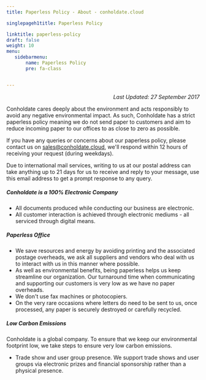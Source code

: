 ```yaml
---
title: Paperless Policy - About - conholdate.cloud

singlepageh1title: Paperless Policy

linktitle: paperless-policy
draft: false
weight: 10
menu:
   sidebarmenu: 
       name: Paperless Policy
       pre: fa-class


---
```


<div class="box1">

<p style="text-align: right;"><em>Last Updated: 27 September 2017</em></p>


Conholdate cares deeply about the environment and acts responsibly to avoid any negative environmental impact. As such, Conholdate has a strict paperless policy meaning we do not send paper to customers and aim to reduce incoming paper to our offices to as close to zero as possible.

<p>If you have any queries or concerns about our paperless policy, please contact us on <span id="cloake566fd97cf47e4ece0caf4a19babb7ae"><a href="mailto:sales@conholdate.cloud" rel="alternate">sales@conholdate.cloud</a></span><script type="text/javascript">document.getElementById('cloake566fd97cf47e4ece0caf4a19babb7ae').innerHTML='';var prefix='&#109;a'+'i&#108;'+'&#116;o';var path='hr'+'ef'+'=';var addye566fd97cf47e4ece0caf4a19babb7ae='s&#97;l&#101;s'+'&#64;';addye566fd97cf47e4ece0caf4a19babb7ae=addye566fd97cf47e4ece0caf4a19babb7ae+'c&#111;nh&#111;ld&#97;t&#101;'+'&#46;'+'cl&#111;&#117;d';var addy_texte566fd97cf47e4ece0caf4a19babb7ae='s&#97;l&#101;s'+'&#64;'+'c&#111;nh&#111;ld&#97;t&#101;'+'&#46;'+'cl&#111;&#117;d';document.getElementById('cloake566fd97cf47e4ece0caf4a19babb7ae').innerHTML+='<a '+path+'\''+prefix+':'+addye566fd97cf47e4ece0caf4a19babb7ae+'\' rel="alternate">'+addy_texte566fd97cf47e4ece0caf4a19babb7ae+'<\/a>';</script>, we'll respond within 12 hours of receiving your request (during weekdays).</p>

Due to international mail services, writing to us at our postal address can take anything up to 21 days for us to receive and reply to your message, use this email address to get a prompt response to any query.

 </div><div class="box1">
 
 ##### Conholdate is a 100% Electronic Company

- All documents produced while conducting our business are electronic.
- All customer interaction is achieved through electronic mediums - all serviced through digital means.
 
</div><div class="box1">

##### Paperless Office

- We save resources and energy by avoiding printing and the associated postage overheads, we ask all suppliers and vendors who deal with us to interact with us in this manner where possible.
- As well as environmental benefits, being paperless helps us keep streamline our organization. Our turnaround time when communicating and supporting our customers is very low as we have no paper overheads.
- We don't use fax machines or photocopiers.
- On the very rare occasions where letters do need to be sent to us, once processed, any paper is securely destroyed or carefully recycled.
 
</div><div class="box1">

##### Low Carbon Emissions

Conholdate is a global company. To ensure that we keep our environmental footprint low, we take steps to ensure very low carbon emissions.

- Trade show and user group presence. We support trade shows and user groups via electronic prizes and financial sponsorship rather than a physical presence.

</div>